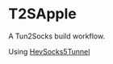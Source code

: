 # T2SApple

A Tun2Socks build workflow.

Using [HevSocks5Tunnel](https://github.com/heiher/hev-socks5-tunnel)

